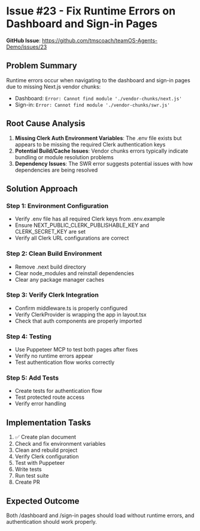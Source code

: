# Issue #23 - Fix Runtime Errors on Dashboard and Sign-in Pages

**GitHub Issue**: https://github.com/tmscoach/teamOS-Agents-Demo/issues/23

## Problem Summary
Runtime errors occur when navigating to the dashboard and sign-in pages due to missing Next.js vendor chunks:
- Dashboard: `Error: Cannot find module './vendor-chunks/next.js'`
- Sign-in: `Error: Cannot find module './vendor-chunks/swr.js'`

## Root Cause Analysis
1. **Missing Clerk Auth Environment Variables**: The .env file exists but appears to be missing the required Clerk authentication keys
2. **Potential Build/Cache Issues**: Vendor chunks errors typically indicate bundling or module resolution problems
3. **Dependency Issues**: The SWR error suggests potential issues with how dependencies are being resolved

## Solution Approach

### Step 1: Environment Configuration
- Verify .env file has all required Clerk keys from .env.example
- Ensure NEXT_PUBLIC_CLERK_PUBLISHABLE_KEY and CLERK_SECRET_KEY are set
- Verify all Clerk URL configurations are correct

### Step 2: Clean Build Environment
- Remove .next build directory
- Clear node_modules and reinstall dependencies
- Clear any package manager caches

### Step 3: Verify Clerk Integration
- Confirm middleware.ts is properly configured
- Verify ClerkProvider is wrapping the app in layout.tsx
- Check that auth components are properly imported

### Step 4: Testing
- Use Puppeteer MCP to test both pages after fixes
- Verify no runtime errors appear
- Test authentication flow works correctly

### Step 5: Add Tests
- Create tests for authentication flow
- Test protected route access
- Verify error handling

## Implementation Tasks
1. ✅ Create plan document
2. Check and fix environment variables
3. Clean and rebuild project
4. Verify Clerk configuration
5. Test with Puppeteer
6. Write tests
7. Run test suite
8. Create PR

## Expected Outcome
Both /dashboard and /sign-in pages should load without runtime errors, and authentication should work properly.